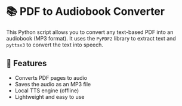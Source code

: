 # 📚 PDF to Audiobook Converter

This Python script allows you to convert any text-based PDF into an audiobook (MP3 format). It uses the `PyPDF2` library to extract text and `pyttsx3` to convert the text into speech.

## 🔧 Features

- Converts PDF pages to audio
- Saves the audio as an MP3 file
- Local TTS engine (offline)
- Lightweight and easy to use
